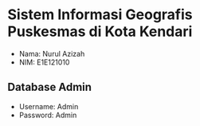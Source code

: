 # Sistem Informasi Geografis Puskesmas di Kota Kendari

- Nama: Nurul Azizah
- NIM: E1E121010

## Database Admin

- Username: Admin
- Password: Admin
